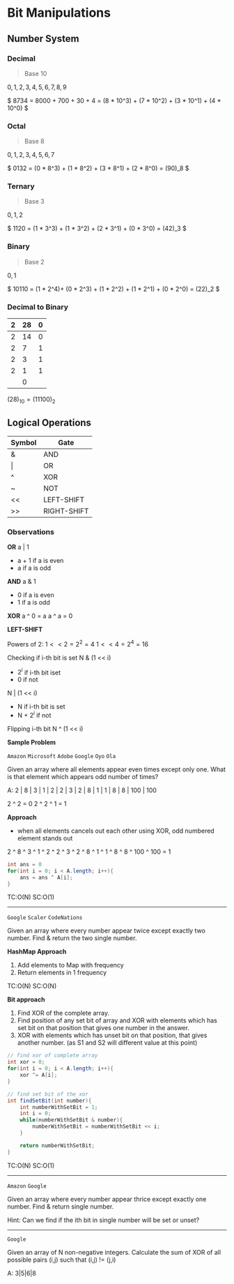 # Bit Manipulations

## Number System

### Decimal
> Base 10

$0,1,2,3,4,5,6,7,8,9$

$
8734 = 8000 + 700 + 30 + 4 = (8 * 10^3) + (7 * 10^2) + (3 * 10^1) + (4 * 10^0)
$

### Octal
> Base 8

$0,1,2,3,4,5,6,7$

$
0132 = (0 * 8^3) + (1 * 8^2) + (3 * 8^1) + (2 * 8^0) = (90)_8
$

### Ternary
> Base 3

$0,1,2$

$
1120 = (1 * 3^3) + (1 * 3^2) + (2 * 3^1) + (0 * 3^0) = (42)_3
$

### Binary
> Base 2

$0,1$

$
10110 =  (1 * 2^4)+ (0 * 2^3) + (1 * 2^2) + (1 * 2^1) + (0 * 2^0) = (22)_2
$


### Decimal to Binary


| 2 | 28 | 0 |
|---|----|---|
| 2 | 14 | 0 |
| 2 | 7  | 1 |
| 2 | 3  | 1 |
| 2 | 1  | 1 |
|   | 0  |   |

$(28)_{10} = (11100)_2$



## Logical Operations

| Symbol | Gate        |
|--------|-------------|
| &      | AND         |
| \|     | OR          |
| ^      | XOR         |
| ~      | NOT         |
| <<     | LEFT-SHIFT  |
| >>     | RIGHT-SHIFT |

### Observations

**OR**
a | 1
- a + 1 if a is even
- a if a is odd

**AND**
a & 1
- 0 if a is even
- 1 if a is odd

**XOR**
a ^ 0 = a
a ^ a = 0

**LEFT-SHIFT**

Powers of 2:
$1 << 2 = 2^2 = 4$
$1 << 4 = 2^4 = 16$

Checking if i-th bit is set
N & (1 << i)
- $2^i$ if i-th bit iset
- 0 if not

N | (1 << i)
- N if i-th bit is set
- N + $2^i$ if not

Flipping i-th bit
N ^ (1 << i)


**Sample Problem**

`Amazon` `Microsoft` `Adobe` `Google` `Oyo` `Ola`

Given an array where all elements appear even times except only one. What is that element which appears odd number of times?

A: 2 | 8 | 3 | 1 | 2 | 2 | 3 | 2 | 8 | 1 | 1 | 8 | 8 | 100 | 100

2 ^ 2 = 0
2 ^ 2 ^ 1 = 1

**Approach**
- when all elements cancels out each other using XOR, odd numbered element stands out

2 ^ 8 ^ 3 ^ 1 ^ 2 ^ 2 ^ 3 ^ 2 ^ 8 ^ 1 ^ 1 ^ 8 ^ 8 ^ 100 ^ 100 = 1

```java
int ans = 0
for(int i = 0; i < A.length; i++){
    ans = ans ^ A[i];
}
```

TC:O(N)
SC:O(1)

----------

`Google` `Scaler` `CodeNations`

Given an array where every number appear twice except exactly two number. Find & return the two single number.

**HashMap Approach**
1. Add elements to Map with frequency
2. Return elements in 1 frequency

TC:O(N)
SC:O(N)

**Bit approach**

1. Find XOR of the complete array.
2. Find position of any set bit of array and XOR with elements which has set bit on that position that gives one number in the answer.
3. XOR with elements which has unset bit on that position, that gives another number.
(as S1 and S2 will different value at this point)

```java
// find xor of complete array
int xor = 0;
for(int i = 0; i < A.length; i++){
    xor ^= A[i];
}

// find set bit of the xor
int findSetBit(int number){
    int numberWithSetBit = 1;
    int i = 0;
    while(numberWithSetBit & number){
        numberWithSetBit = numberWithSetBit << i;
    }

    return numberWithSetBit;
}
```

TC:O(N)
SC:O(1)

-------

`Amazon` `Google`

Given an array where every number appear thrice except exactly one number. Find & return single number.          

Hint: Can we find if the ith bit in single number will be set or unset?   



--------

`Google`

Given an array of N non-negative integers. Calculate the sum of XOR of all possible pairs (i,j) such that (i,j) != (j,i)

A: 3|5|6|8






